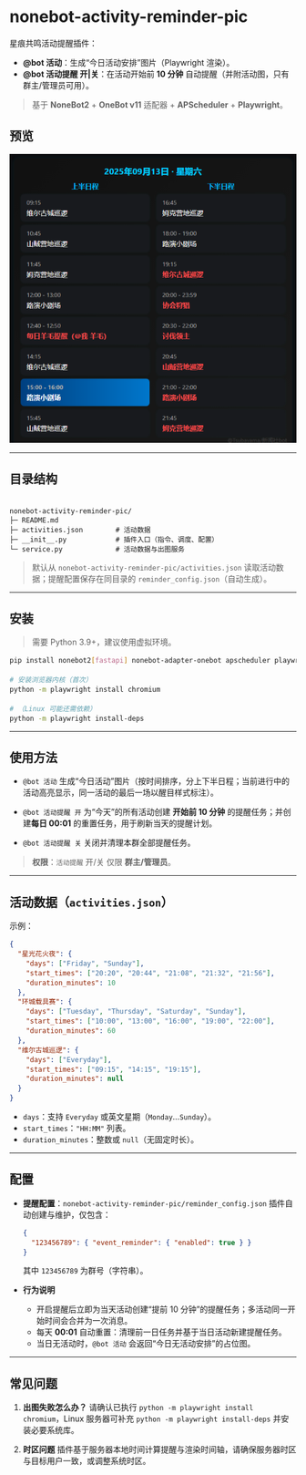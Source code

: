 # nonebot-activity-reminder-pic

星痕共鸣活动提醒插件：

- **@bot 活动**：生成“今日活动安排”图片（Playwright 渲染）。
- **@bot 活动提醒 开|关**：在活动开始前 **10 分钟** 自动提醒（并附活动图，只有群主/管理员可用）。

> 基于 **NoneBot2** + **OneBot v11** 适配器 + **APScheduler** + **Playwright**。

## 预览

![“今日活动”样例](./today_schedule.png)

---

## 目录结构

```

nonebot-activity-reminder-pic/
├─ README.md
├─ activities.json        # 活动数据
├─ __init__.py            # 插件入口（指令、调度、配置）
└─ service.py             # 活动数据与出图服务

````

> 默认从 `nonebot-activity-reminder-pic/activities.json` 读取活动数据；提醒配置保存在同目录的 `reminder_config.json`（自动生成）。

---

## 安装

> 需要 Python 3.9+，建议使用虚拟环境。

```bash
pip install nonebot2[fastapi] nonebot-adapter-onebot apscheduler playwright

# 安装浏览器内核（首次）
python -m playwright install chromium

# （Linux 可能还需依赖）
python -m playwright install-deps
````

---

## 使用方法

* `@bot 活动`
  生成“今日活动”图片（按时间排序，分上下半日程；当前进行中的活动高亮显示，同一活动的最后一场以醒目样式标注）。

* `@bot 活动提醒 开`
  为“今天”的所有活动创建 **开始前 10 分钟** 的提醒任务；并创建**每日 00:01** 的重置任务，用于刷新当天的提醒计划。

* `@bot 活动提醒 关`
  关闭并清理本群全部提醒任务。

> **权限**：`活动提醒` 开/关 仅限 **群主/管理员**。

---

## 活动数据（`activities.json`）

示例：

```json
{
  "星光花火夜": {
    "days": ["Friday", "Sunday"],
    "start_times": ["20:20", "20:44", "21:08", "21:32", "21:56"],
    "duration_minutes": 10
  },
  "环城载具赛": {
    "days": ["Tuesday", "Thursday", "Saturday", "Sunday"],
    "start_times": ["10:00", "13:00", "16:00", "19:00", "22:00"],
    "duration_minutes": 60
  },
  "维尔古城巡逻": {
    "days": ["Everyday"],
    "start_times": ["09:15", "14:15", "19:15"],
    "duration_minutes": null
  }
}
```

* `days`：支持 `Everyday` 或英文星期（`Monday`…`Sunday`）。
* `start_times`：`"HH:MM"` 列表。
* `duration_minutes`：整数或 `null`（无固定时长）。

---

## 配置

* **提醒配置**：`nonebot-activity-reminder-pic/reminder_config.json`
  插件自动创建与维护，仅包含：

  ```json
  {
    "123456789": { "event_reminder": { "enabled": true } }
  }
  ```

  其中 `123456789` 为群号（字符串）。

* **行为说明**

  * 开启提醒后立即为当天活动创建“提前 10 分钟”的提醒任务；多活动同一开始时间会合并为一次消息。
  * 每天 **00:01** 自动重置：清理前一日任务并基于当日活动新建提醒任务。
  * 当日无活动时，`@bot 活动` 会返回“今日无活动安排”的占位图。

---

## 常见问题

1. **出图失败怎么办？**
   请确认已执行 `python -m playwright install chromium`，Linux 服务器可补充 `python -m playwright install-deps` 并安装必要系统库。

2. **时区问题**
   插件基于服务器本地时间计算提醒与渲染时间轴，请确保服务器时区与目标用户一致，或调整系统时区。

